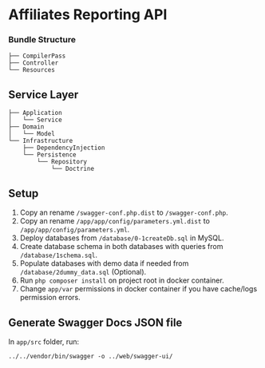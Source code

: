 # Affiliates Reporting API

### Bundle Structure
```
├── CompilerPass
├── Controller
└── Resources
```

## Service Layer
```
├── Application
│   └── Service
├── Domain
│   └── Model
└── Infrastructure
    ├── DependencyInjection
    └── Persistence
        └── Repository
            └── Doctrine
```

## Setup

1. Copy an rename `/swagger-conf.php.dist` to `/swagger-conf.php`.
2. Copy an rename `/app/app/config/parameters.yml.dist` to `/app/app/config/parameters.yml`.
3. Deploy databases from `/database/0-1createDb.sql` in MySQL.
5. Create database schema in both databases with queries from `/database/1schema.sql`.
4. Populate databases with demo data if needed from `/database/2dummy_data.sql` (Optional).
5. Run `php composer install` on project root in docker container.
6. Change `app/var` permissions in docker container if you have cache/logs permission errors.


## Generate Swagger Docs JSON file

In `app/src` folder, run:
```
../../vendor/bin/swagger -o ../web/swagger-ui/
```
